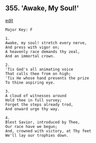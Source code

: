 
## 355.  'Awake, My Soul!'
[edit](https://docs.google.com/document/d/1JYdKPSdAX5Bbo5KutEBAUTjLD3SxNeCa/edit?mode=html)



    Major Key: F

    1.
    Awake, my soul! stretch every nerve,
    And press with vigor on;
    A heavenly race demands thy zeal,
    And an immortal crown.

    2.
    'Tis God's all animating voice
    That calls thee from on high;
    'Tis He whose hand presents the prize
    To thine aspiring eye.

    3.
    A cloud of witnesses around
    Hold thee in full survey;
    Forget the steps already trod,
    And onward urge thy way.

    4.
    Blest Savior, introduced by Thee,
    Our race have we begun;
    And, crowned with victory, at Thy feet
    We'll lay our trophies down.
